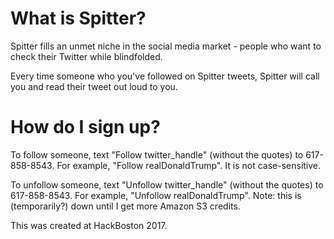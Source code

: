 # What is Spitter?
Spitter fills an unmet niche in the social media market - people who want to check their Twitter while blindfolded.

Every time someone who you've followed on Spitter tweets, Spitter will call you and read their tweet out loud to you.

# How do I sign up?
To follow someone, text "Follow twitter_handle" (without the quotes) to 617-858-8543. For example, "Follow realDonaldTrump". It is not case-sensitive.

To unfollow someone, text "Unfollow twitter_handle" (without the quotes) to 617-858-8543. For example, "Unfollow realDonaldTrump".
Note: this is (temporarily?) down until I get more Amazon S3 credits.


This was created at HackBoston 2017.
